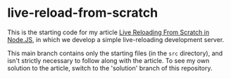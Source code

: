 # live-reload-from-scratch

This is the starting code for my article [Live Reloading From Scratch in Node.JS](), in which we develop a simple live-reloading development server.

This main branch contains only the starting files (in the `src` directory), and isn't strictly necessary to follow along with the article. To see my own solution to the article, switch to the 'solution' branch of this repository.